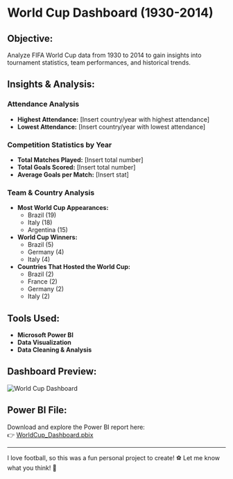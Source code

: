 # World Cup Dashboard (1930-2014)

## Objective:  
Analyze FIFA World Cup data from 1930 to 2014 to gain insights into tournament statistics, team performances, and historical trends.

## Insights & Analysis:

### **Attendance Analysis**  
- **Highest Attendance:** [Insert country/year with highest attendance]  
- **Lowest Attendance:** [Insert country/year with lowest attendance]  

### **Competition Statistics by Year**  
- **Total Matches Played:** [Insert total number]  
- **Total Goals Scored:** [Insert total number]  
- **Average Goals per Match:** [Insert stat]  

### **Team & Country Analysis**  
- **Most World Cup Appearances:**  
  - Brazil (19)  
  - Italy (18)  
  - Argentina (15)  
- **World Cup Winners:**  
  - Brazil (5)  
  - Germany (4)  
  - Italy (4)  
- **Countries That Hosted the World Cup:**  
  - Brazil (2)  
  - France (2)  
  - Germany (2)  
  - Italy (2)  

## Tools Used:
- **Microsoft Power BI**  
- **Data Visualization**  
- **Data Cleaning & Analysis**  

## Dashboard Preview:
![World Cup Dashboard](https://github.com/YussifAdam1/WorldCup-Dashboard/blob/main/images/Schermafbeelding_2025-02-08_055249.png)

## Power BI File:
Download and explore the Power BI report here:  
👉 [WorldCup_Dashboard.pbix](https://github.com/YussifAdam1/WorldCup-Dashboard/blob/main/WorldCup_Dashboard.pbix)

---
I love football, so this was a fun personal project to create! ⚽ Let me know what you think! 🚀  
